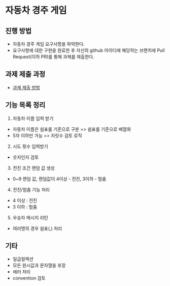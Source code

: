 # 자동차 경주 게임
## 진행 방법
* 자동차 경주 게임 요구사항을 파악한다.
* 요구사항에 대한 구현을 완료한 후 자신의 github 아이디에 해당하는 브랜치에 Pull Request(이하 PR)를 통해 과제를 제출한다.

## 과제 제출 과정
* [과제 제출 방법](https://github.com/next-step/nextstep-docs/tree/master/precourse)


## 기능 목록 정리

1. 자동차 이름 입력 받기
 - 자동차 이름은 쉼표를 기준으로 구분 => 쉼표를 기준으로 배열화
 - 5자 이하만 가능 => 자릿수 검토 로직

2. 시도 횟수 입력받기
 - 숫자인지 검토

3. 전진 조건 랜덤 값 생성
 - 0~9 랜덤 값, 랜덤값이 4이상 - 전진, 3이하 - 멈춤

4. 전진/멈춤 기능 처리
 - 4 이상 : 전진
 - 3 이하 : 멈춤

5. 우승자 메시지 리턴
 - 여러명의 경우 쉼표(,) 처리



## 기타
 - 일급컬렉션
 - 모든 원시값과 문자열을 포장
 - 에러 처리
 - convention 검토

